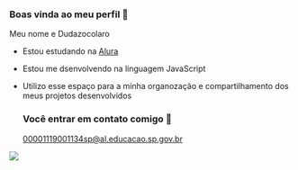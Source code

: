 ### Boas vinda ao meu perfil 🖤

Meu nome e Dudazocolaro

- Estou estudando na [Alura](https://www.alura.com.br)
- Estou me dsenvolvendo na linguagem JavaScript
- Utilizo esse espaço para a minha organozação e compartilhamento dos meus projetos desenvolvidos

  ### Você entrar em contato comigo 📧

   00001119001134sp@al.educacao.sp.gov.br


![](https://media1.tenor.com/m/1Z_kaktg2tgAAAAC/anna-excited.gif)
